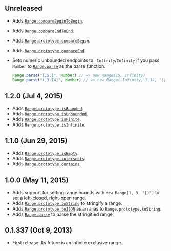 ## Unreleased
- Adds [`Range.compareBeginToBegin`][].
- Adds [`Range.compareEndToEnd`][].
- Adds [`Range.prototype.compareBegin`][].
- Adds [`Range.prototype.compareEnd`][].

- Sets numeric unbounded endpoints to `-Infinity`/`Infinity` if you pass
  `Number` to [`Range.parse`][] as the parse function.

  ```javascript
  Range.parse("[15,]", Number) // => new Range(15, Infinity)
  Range.parse("(,3.14]", Number) // => new Range(-Infinity, 3.14, "(]")
  ```

[`Range.compareBeginToBegin`]: https://github.com/moll/js-strange/blob/master/doc/API.md#Range.compareBeginToBegin
[`Range.compareEndToEnd`]: https://github.com/moll/js-strange/blob/master/doc/API.md#Range.compareEndToEnd
[`Range.prototype.compareBegin`]: https://github.com/moll/js-strange/blob/master/doc/API.md#Range.prototype.compareBegin
[`Range.prototype.compareEnd`]: https://github.com/moll/js-strange/blob/master/doc/API.md#Range.prototype.compareEnd

## 1.2.0 (Jul 4, 2015)
- Adds [`Range.prototype.isBounded`][].
- Adds [`Range.prototype.isUnbounded`][].
- Adds [`Range.prototype.isFinite`][].
- Adds [`Range.prototype.isInfinite`][].

[`Range.prototype.isBounded`]: https://github.com/moll/js-strange/blob/master/doc/API.md#Range.prototype.isBounded
[`Range.prototype.isUnbounded`]: https://github.com/moll/js-strange/blob/master/doc/API.md#Range.prototype.isUnbounded
[`Range.prototype.isFinite`]: https://github.com/moll/js-strange/blob/master/doc/API.md#Range.prototype.isFinite
[`Range.prototype.isInfinite`]: https://github.com/moll/js-strange/blob/master/doc/API.md#Range.prototype.isInfinite

## 1.1.0 (Jun 29, 2015)
- Adds [`Range.prototype.isEmpty`][].
- Adds [`Range.prototype.intersects`][].
- Adds [`Range.prototype.contains`][].

[`Range.prototype.isEmpty`]: https://github.com/moll/js-strange/blob/master/doc/API.md#Range.prototype.isEmpty
[`Range.prototype.intersects`]: https://github.com/moll/js-strange/blob/master/doc/API.md#Range.prototype.intersects
[`Range.prototype.contains`]: https://github.com/moll/js-strange/blob/master/doc/API.md#Range.prototype.contains

## 1.0.0 (May 11, 2015)
- Adds support for setting range bounds with `new Range(1, 3, "[)")` to set
  a left-closed, right-open range.
- Adds [`Range.prototype.toString`][] to stringify a range.
- Adds [`Range.prototype.toJSON`][] as an alias to `Range.prototype.toString`.
- Adds [`Range.parse`][] to parse the stringified range.

[`Range.prototype.toString`]: https://github.com/moll/js-strange/blob/master/doc/API.md#Range.prototype.toString
[`Range.prototype.toJSON`]: https://github.com/moll/js-strange/blob/master/doc/API.md#Range.prototype.toJSON
[`Range.parse`]: https://github.com/moll/js-strange/blob/master/doc/API.md#Range.parse

## 0.1.337 (Oct 9, 2013)
- First release. Its future is an infinite exclusive range.
